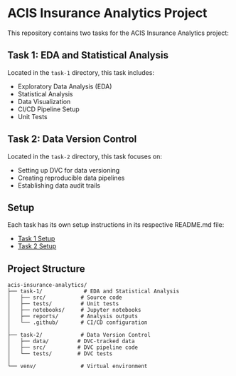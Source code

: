 # ACIS Insurance Analytics Project

This repository contains two tasks for the ACIS Insurance Analytics project:

## Task 1: EDA and Statistical Analysis
Located in the `task-1` directory, this task includes:
- Exploratory Data Analysis (EDA)
- Statistical Analysis
- Data Visualization
- CI/CD Pipeline Setup
- Unit Tests

## Task 2: Data Version Control
Located in the `task-2` directory, this task focuses on:
- Setting up DVC for data versioning
- Creating reproducible data pipelines
- Establishing data audit trails

## Setup

Each task has its own setup instructions in its respective README.md file:
- [Task 1 Setup](task-1/README.md)
- [Task 2 Setup](task-2/README.md)

## Project Structure

```
acis-insurance-analytics/
├── task-1/             # EDA and Statistical Analysis
│   ├── src/           # Source code
│   ├── tests/         # Unit tests
│   ├── notebooks/     # Jupyter notebooks
│   ├── reports/       # Analysis outputs
│   └── .github/       # CI/CD configuration
│
├── task-2/            # Data Version Control
│   ├── data/         # DVC-tracked data
│   ├── src/          # DVC pipeline code
│   └── tests/        # DVC tests
│
└── venv/              # Virtual environment
``` 